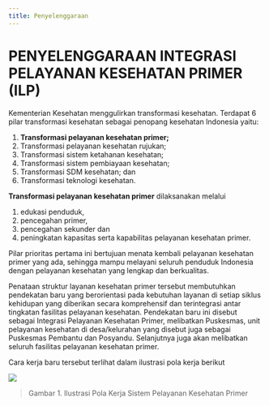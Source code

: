 ```yaml
---
title: Penyelenggaraan
---
```


# PENYELENGGARAAN INTEGRASI PELAYANAN KESEHATAN PRIMER (ILP)

Kementerian Kesehatan menggulirkan transformasi kesehatan. Terdapat 6 pilar transformasi kesehatan sebagai penopang kesehatan Indonesia yaitu: 
1. **Transformasi pelayanan kesehatan primer;** 
2. Transformasi pelayanan kesehatan rujukan; 
3. Transformasi sistem ketahanan kesehatan; 
4. Transformasi sistem pembiayaan kesehatan; 
5. Transformasi SDM kesehatan; dan 
6. Transformasi teknologi kesehatan.

**Transformasi pelayanan kesehatan primer** dilaksanakan melalui 
1. edukasi penduduk, 
2. pencegahan primer, 
3. pencegahan sekunder dan 
4. peningkatan kapasitas serta kapabilitas pelayanan kesehatan primer. 

Pilar prioritas pertama ini bertujuan menata kembali pelayanan kesehatan primer yang ada, sehingga mampu melayani seluruh penduduk Indonesia dengan pelayanan kesehatan yang lengkap dan berkualitas.

Penataan struktur layanan kesehatan primer tersebut membutuhkan pendekatan baru yang berorientasi pada kebutuhan layanan di setiap siklus kehidupan yang diberikan secara komprehensif dan terintegrasi antar tingkatan fasilitas pelayanan kesehatan. Pendekatan baru ini disebut sebagai Integrasi Pelayanan Kesehatan Primer, melibatkan Puskesmas, unit pelayanan kesehatan di desa/kelurahan yang disebut juga sebagai Puskesmas Pembantu dan Posyandu. Selanjutnya juga akan melibatkan seluruh fasilitas pelayanan kesehatan primer.

Cara kerja baru tersebut terlihat dalam ilustrasi pola kerja berikut

![](/ilm/image005.png)

> Gambar 1. Ilustrasi Pola Kerja Sistem Pelayanan Kesehatan Primer


